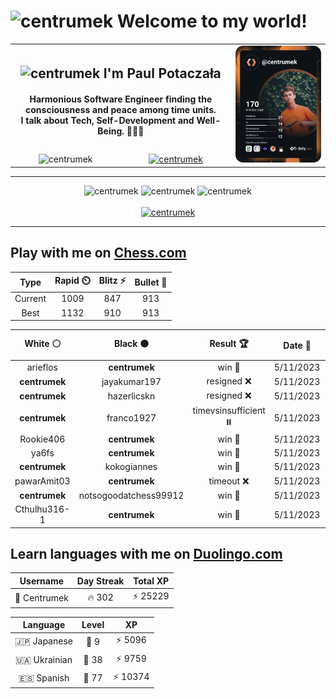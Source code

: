 <h1>
  <img
    src="https://emojis.slackmojis.com/emojis/images/1531849430/4246/blob-sunglasses.gif"
    width="30"
    alt="centrumek"
  />
  Welcome to my world!
</h1>

<table>
  <tbody>
    <tr>
      <td align="center" width="70%" colspan="2">
        <h2>
          <img
            src="https://raw.githubusercontent.com/MartinHeinz/MartinHeinz/master/wave.gif"
            width="30px"
            alt="centrumek"
          />
          I'm Paul Potaczała
        </h2>
        <h4>
          Harmonious Software Engineer finding the consciousness and peace among time units.
          <br/>
          I talk about Tech, Self-Development and Well-Being. 🌿🧘🚀
        </h4>
      </td>
      <td width="30%" rowspan="2">
        <a href="https://app.daily.dev/centrumek">
          <img
            src="./devcard.svg"
            alt="centrumek"
          />
        </a>
      </td>
    </tr>
    <tr align="center">
      <td>
        <img
          src="https://komarev.com/ghpvc/?username=centrumek&label=visitors&color=0e75b6&style=flat"
          alt="centrumek"
        >
      </td>
      <td>
        <a href="https://stackoverflow.com/users/14496012/centrumek">
          <img
            src="https://stackoverflow.com/users/flair/14496012.png?theme=dark"
            alt="centrumek"
          >
        </a>
      </td>
    </tr>
  </tbody>
</table>

---
<div align="center">
  <img 
    src="https://github-readme-stats.vercel.app/api?username=centrumek&show_icons=true&count_private=true&theme=dark&hide_border=true&hide=issues,contribs&bg_color=00000000"
    alt="centrumek"
  />
  <img
    src="https://github-readme-stats.vercel.app/api/top-langs/?username=centrumek&layout=compact&hide_border=true&theme=dark&bg_color=00000000&langs_count=6&exclude_repo=air-statistic-app"
    alt="centrumek"
  />
  <img 
    src="https://github-readme-streak-stats.herokuapp.com?user=centrumek&theme=dark&hide_border=true&background=FFFFFF00"
    alt="centrumek"
  />
  <br/>
  <br/>
  <a href="https://www.buymeacoffee.com/centrumek">
    <img
      src="https://cdn.buymeacoffee.com/buttons/v2/default-orange.png"
      height="50"
      width="210"
      alt="centrumek"
    />
  </a>
</div>

---

## Play with me on [Chess.com](https://www.chess.com/member/centrumek)

<div align="center">
<!--START_SECTION:chessStats-->
<!-- Automatically generated with https://github.com/Balastrong/chess-stats-action -->

| Type | Rapid ⏲️ | Blitz ⚡ | Bullet 🔫 |
|:---:|:---:|:---:|:---:|
| Current | 1009 | 847 | 913 |
| Best | 1132 | 910 | 913 |

| White ⚪ | Black ⚫ | Result 🏆 | Date 📅 | Position 🗺️ | Type 🕕 |
|:---:|:---:|:---:|:---:|:---:|:---:|
| arieflos | **centrumek** | win 🥇 | 5/11/2023 | <a href="http://www.ee.unb.ca/cgi-bin/tervo/fen.pl?select=8/pppkp3/2n2q2/7p/1P1bP3/P3nQB1/6PP/7K w - -">Link</a> | Blitz |
| **centrumek** | jayakumar197 | resigned ❌ | 5/11/2023 | <a href="http://www.ee.unb.ca/cgi-bin/tervo/fen.pl?select=rn2k2r/p1pp3p/1p2p1p1/8/3nP3/1P6/P2q1KPP/5B1R w kq -">Link</a> | Blitz |
| **centrumek** | hazerlicskn | resigned ❌ | 5/11/2023 | <a href="http://www.ee.unb.ca/cgi-bin/tervo/fen.pl?select=1nr3k1/4Bpb1/6p1/8/8/3K1P2/1p4PP/8 w - -">Link</a> | Blitz |
| **centrumek** | franco1927 | timevsinsufficient ⏸️ | 5/11/2023 | <a href="http://www.ee.unb.ca/cgi-bin/tervo/fen.pl?select=2R5/8/8/1k2K3/4P3/8/8/5N2 w - -">Link</a> | Blitz |
| Rookie406 | **centrumek** | win 🥇 | 5/11/2023 | <a href="http://www.ee.unb.ca/cgi-bin/tervo/fen.pl?select=r6r/p4p2/1p3kp1/7p/5P1K/1P3nPP/P2P4/R6R w - -">Link</a> | Blitz |
| ya6fs | **centrumek** | win 🥇 | 5/11/2023 | <a href="http://www.ee.unb.ca/cgi-bin/tervo/fen.pl?select=8/5k2/2p4p/1P5q/5K2/3P1PP1/P1P1r3/8 w - -">Link</a> | Blitz |
| **centrumek** | kokogiannes | win 🥇 | 5/11/2023 | <a href="http://www.ee.unb.ca/cgi-bin/tervo/fen.pl?select=8/7p/2k1PN2/3p4/8/8/4R1PP/7K b - -">Link</a> | Blitz |
| pawarAmit03 | **centrumek** | timeout ❌ | 5/11/2023 | <a href="http://www.ee.unb.ca/cgi-bin/tervo/fen.pl?select=7q/4K3/7r/2k3P1/8/8/1bb5/8 b - -">Link</a> | Blitz |
| **centrumek** | notsogoodatchess99912 | win 🥇 | 5/11/2023 | <a href="http://www.ee.unb.ca/cgi-bin/tervo/fen.pl?select=8/1kr2p2/3K4/7p/8/R5P1/7P/8 b - -">Link</a> | Blitz |
| Cthulhu316-1 | **centrumek** | win 🥇 | 5/11/2023 | <a href="http://www.ee.unb.ca/cgi-bin/tervo/fen.pl?select=8/8/8/6k1/6p1/7p/8/6K1 w - -">Link</a> | Blitz |

<!--END_SECTION:chessStats-->
</div>

## Learn languages with me on [Duolingo.com](https://www.duolingo.com/profile/Centrumek)

<div align="center">
<!--START_SECTION:duolingoStats-->
<!-- Automatically generated with https://github.com/centrumek/duolingo-readme-stats-->

| Username | Day Streak | Total XP |
|:---:|:---:|:---:|
| 👤 Centrumek | 🔥 302 | ⚡ 25229 |

| Language | Level | XP |
|:---:|:---:|:---:|
| 🇯🇵 Japanese | 👑 9 | ⚡ 5096 |
| 🇺🇦 Ukrainian | 👑 38 | ⚡ 9759 |
| 🇪🇸 Spanish | 👑 77 | ⚡ 10374 |

<!--END_SECTION:duolingoStats-->
</div>
<!--
**centrumek/centrumek** is a ✨ _special_ ✨ repository because its `README.md` (this file) appears on your GitHub profile.

Here are some ideas to get you started:

- 🔭 I’m currently working on ...
- 🌱 I’m currently learning ...
- 👯 I’m looking to collaborate on ...
- 🤔 I’m looking for help with ...
- 💬 Ask me about ...
- 📫 How to reach me: ...
- 😄 Pronouns: ...
- ⚡ Fun fact: ...
-->
